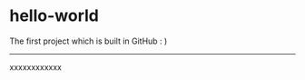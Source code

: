 # hello-world
The first project which is built in GitHub : )

---------- --------------


xxxxxxxxxxxx
